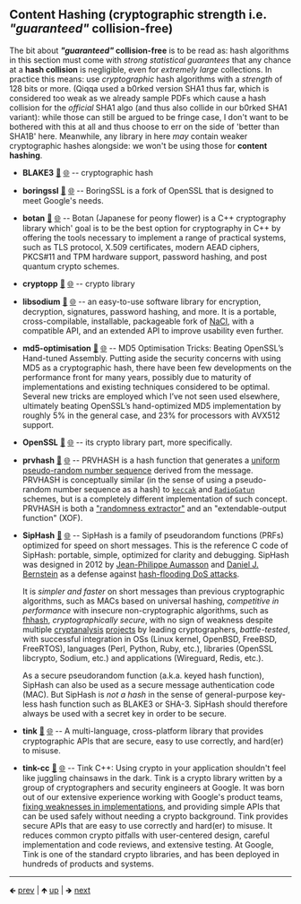 

## Content Hashing (cryptographic strength i.e. *"guaranteed"* collision-free)

The bit about **_"guaranteed"_ collision-free** is to be read as: hash algorithms in this section must come with *strong statistical guarantees* that any chance at a **hash collision** is negligible, even for *extremely large* collections. In practice this means: use *cryptographic* hash algorithms with a *strength* of 128 bits or more. (Qiqqa used a b0rked version SHA1 thus far, which is considered too weak as we already sample PDFs which cause a hash collision for the *official* SHA1 algo (and thus also collide in our b0rked SHA1 variant): while those can still be argued to be fringe case, I don't want to be bothered with this at all and thus choose to err on the side of 'better than SHA1B' here. Meanwhile, any library in here *may* contain weaker cryptographic hashes alongside: we won't be using those for **content hashing**.

- **BLAKE3** [📁](./BLAKE3) [🌐](https://github.com/GerHobbelt/BLAKE3) -- cryptographic hash
- **boringssl** [📁](./boringssl) [🌐](https://github.com/GerHobbelt/boringssl) -- BoringSSL is a fork of OpenSSL that is designed to meet Google's needs.
- **botan** [📁](./botan) [🌐](https://github.com/GerHobbelt/botan) -- Botan (Japanese for peony flower) is a C++ cryptography library which' goal is to be the best option for cryptography in C++ by offering the tools necessary to implement a range of practical systems, such as TLS protocol, X.509 certificates, modern AEAD ciphers, PKCS#11 and TPM hardware support, password hashing, and post quantum crypto schemes.
- **cryptopp** [📁](./cryptopp) [🌐](https://github.com/GerHobbelt/cryptopp) -- crypto library
- **libsodium** [📁](./libsodium) [🌐](https://github.com/GerHobbelt/libsodium) -- an easy-to-use software library for encryption, decryption, signatures, password hashing, and more. It is a portable, cross-compilable, installable, packageable fork of [NaCl](http://nacl.cr.yp.to/), with a compatible API, and an extended API to improve usability even further.
- **md5-optimisation** [📁](./md5-optimisation) [🌐](https://github.com/GerHobbelt/md5-optimisation) -- MD5 Optimisation Tricks: Beating OpenSSL’s Hand-tuned Assembly. Putting aside the security concerns with using MD5 as a cryptographic hash, there have been few developments on the performance front for many years, possibly due to maturity of implementations and existing techniques considered to be optimal. Several new tricks are employed which I’ve not seen used elsewhere, ultimately beating OpenSSL’s hand-optimized MD5 implementation by roughly 5% in the general case, and 23% for processors with AVX512 support.
- **OpenSSL** [📁](./openssl) [🌐](https://github.com/GerHobbelt/openssl) -- its crypto library part, more specifically.
- **prvhash** [📁](./prvhash) [🌐](https://github.com/GerHobbelt/prvhash) -- PRVHASH is a hash function that generates a [uniform pseudo-random number sequence](https://en.wikipedia.org/wiki/Pseudorandom_number_generator) derived from the message. PRVHASH is conceptually similar (in the sense of using a pseudo-random number sequence as a hash) to [`keccak`](https://en.wikipedia.org/wiki/SHA-3) and [`RadioGatun`](https://en.wikipedia.org/wiki/RadioGat%C3%BAn) schemes, but is a completely different implementation of such concept. PRVHASH is both a ["randomness extractor"](https://en.wikipedia.org/wiki/Randomness_extractor) and an "extendable-output function" (XOF).
- **SipHash** [📁](./SipHash) [🌐](https://github.com/GerHobbelt/SipHash) -- SipHash is a family of pseudorandom functions (PRFs) optimized for speed on short messages. This is the reference C code of SipHash: portable, simple, optimized for clarity and debugging. SipHash was designed in 2012 by [Jean-Philippe Aumasson](https://aumasson.jp) and [Daniel J. Bernstein](https://cr.yp.to) as a defense against [hash-flooding DoS attacks](https://aumasson.jp/siphash/siphashdos_29c3_slides.pdf).
  
  It is *simpler and faster* on short messages than previous cryptographic algorithms, such as MACs based on universal hashing, *competitive in performance* with insecure non-cryptographic algorithms, such as [fhhash](https://github.com/cbreeden/fxhash), *cryptographically secure*, with no sign of weakness despite multiple [cryptanalysis](https://eprint.iacr.org/2019/865) [projects](https://eprint.iacr.org/2019/865) by leading cryptographers, *battle-tested*, with successful integration in OSs (Linux kernel, OpenBSD, FreeBSD, FreeRTOS), languages (Perl, Python, Ruby, etc.), libraries (OpenSSL libcrypto, Sodium, etc.) and applications (Wireguard, Redis, etc.).
  
  As a secure pseudorandom function (a.k.a. keyed hash function), SipHash can also be used as a secure message authentication code (MAC). But SipHash is *not a hash* in the sense of general-purpose key-less hash function such as BLAKE3 or SHA-3. SipHash should therefore always be used with a secret key in order to be secure.

- **tink** [📁](./tink) [🌐](https://github.com/GerHobbelt/tink) -- A multi-language, cross-platform library that provides cryptographic APIs that are secure, easy to use correctly, and hard(er) to misuse.
- **tink-cc** [📁](./tink-cc) [🌐](https://github.com/GerHobbelt/tink-cc) -- Tink C++: Using crypto in your application shouldn't feel like juggling chainsaws in the dark. Tink is a crypto library written by a group of cryptographers and security engineers at Google. It was born out of our extensive experience working with Google's product teams, [fixing weaknesses in implementations](https://github.com/google/wycheproof), and providing simple APIs that can be used safely without needing a crypto background. Tink provides secure APIs that are easy to use correctly and hard(er) to misuse. It reduces common crypto pitfalls with user-centered design, careful implementation and code reviews, and extensive testing. At Google, Tink is one of the standard crypto libraries, and has been deployed in hundreds of products and systems.















	
----

🡸 [prev](./0013-ipc-yaml-toml-etc-for-protocol.md)  |  🡹 [up](./0006-libraries-we-re-looking-at-for-this-intent.md)  |  🡺 [next](./0015-hash-like-filters-fast-hashing-for-hash-tables-et.md)

